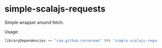 # simple-scalajs-requests

Simple wrapper around fetch.

Usage:
```scala
libraryDependencies += "com.github.cornerman" %%% "simple-scalajs-requests" % "0.1.0"
```
